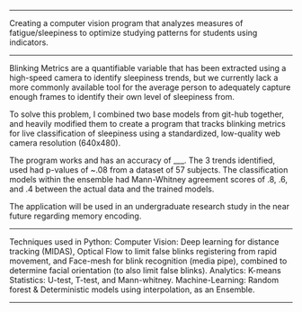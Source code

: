 ---------------------------------------------------------------------------------------------------------------------
Creating a computer vision program that analyzes measures of fatigue/sleepiness to optimize studying patterns for students using indicators.
____________________________________________________________________________________________________________________

Blinking Metrics are a quantifiable variable that has been extracted using a high-speed camera to identify sleepiness trends, but we currently lack a more commonly available tool for the average person to adequately capture enough frames to identify their own level of sleepiness from.

To solve this problem, I combined two base models from git-hub together, and heavily modified them to create a program that tracks blinking metrics for live classification of sleepiness using a standardized, low-quality web camera resolution (640x480).

The program works and has an accuracy of ___. The 3 trends identified, used had p-values of ~.08 from a dataset of 57 subjects. The classification models within the ensemble had Mann-Whitney agreement scores of .8, .6, and .4 between the actual data and the trained models.

The application will be used in an undergraduate research study in the near future regarding memory encoding.

---------------------------------------------------------------------------------------------------------------------
Techniques used in Python: 
Computer Vision: Deep learning for distance tracking (MIDAS), Optical Flow to limit false blinks registering from rapid movement, and Face-mesh for blink recognition (media pipe), combined to determine facial orientation (to also limit false blinks). Analytics: K-means Statistics: U-test, T-test, and Mann-whitney. Machine-Learning: Random forest & Deterministic models using interpolation, as an Ensemble.
_____________________________________________________________________________________________________________________
